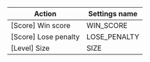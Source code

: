 | Action | Settings name |
|--------|---------------|
| [Score] Win score | WIN_SCORE |
| [Score] Lose penalty | LOSE_PENALTY |
| [Level] Size | SIZE |
